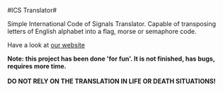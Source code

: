 #ICS Translator#

Simple International Code of Signals Translator. Capable of transposing 
letters of English alphabet into a flag, morse or semaphore code.

Have a look at [our website][1]

**Note: this project has been done 'for fun'. It is not finished, has bugs,
requires more time.  
<br/>
DO NOT RELY ON THE TRANSLATION IN LIFE OR DEATH SITUATIONS!**

[1]: http://ics.strayobject.co.uk
